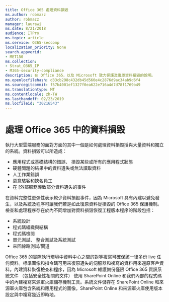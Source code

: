 ```yaml
---
title: Office 365 處理資料損毀
ms.author: robmazz
author: robmazz
manager: laurawi
ms.date: 8/21/2018
audience: ITPro
ms.topic: article
ms.service: O365-seccomp
localization_priority: None
search.appverid:
- MET150
ms.collection:
- Strat_O365_IP
- M365-security-compliance
description: 在 Office 365，以及 Microsoft 致力保護及復原資料損毀的說明。
ms.openlocfilehash: d33cb298c432db45d560e4c2876d9ac34ab9d6f4
ms.sourcegitcommit: f57b4001ef1327f0ea622e716a4d7d78f1769b49
ms.translationtype: MT
ms.contentlocale: zh-TW
ms.lasthandoff: 02/23/2019
ms.locfileid: "30216543"
---
```

# <a name="dealing-with-data-corruption-in-office-365"></a>處理 Office 365 中的資料損毀

執行大型雲端服務的面對方面的其中一個是如何處理資料損毀授與大量資料和獨立的系統。資料損毀可以所造成：
- 應用程式或基礎結構的錯誤、 損毀某些或所有的應用程式狀態 
- 硬體問題的結果中的資料遺失或無法讀取資料 
- 人工作業錯誤 
- 惡意駭客和挾名員工 
- 在 [外部服務導致部分資料遺失的事件 

在資料完整性更彈性表示較少資料損毀事件，因為 Microsoft 具有內建以避免發生，以及系統及程序可讓我們若是如此復原資料從損毀的 Office 365 保護機制。檢查和處理程序存在於內不同增加對資料損毀恢復工程版本程序的階段包括：
- 系統設計
- 程式碼組織與結構 
- 程式碼檢閱 
- 單元測試、 整合測試及系統測試
- 來回線路測試/閘道 

Office 365 的實際執行環境中資料中心之間的對等複寫可確保該一律多份 live 任何資料。標準圖像和指令碼可用來復原遺失的伺服器和複寫的資料用來還原客戶資料。內建資料恢復檢查和程序，因為 Microsoft 維護備份僅限 Office 365 資訊系統文件 （包括安全性相關的文件） 使用 SharePoint Online 和我們內部的程式碼中的內建複寫來源軍火庫儲存機制工具。系統文件儲存在 SharePoint Online 和來源軍火庫包含系統和應用程式的圖像。SharePoint Online 和來源軍火庫使用版本設定與中複寫幾近即時地。 